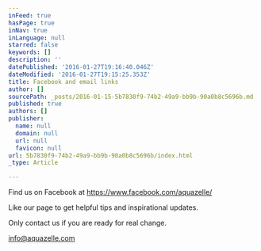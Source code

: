 ```yaml
---
inFeed: true
hasPage: true
inNav: true
inLanguage: null
starred: false
keywords: []
description: ''
datePublished: '2016-01-27T19:16:40.046Z'
dateModified: '2016-01-27T19:15:25.353Z'
title: Facebook and email links
author: []
sourcePath: _posts/2016-01-15-5b7830f9-74b2-49a9-bb9b-90a0b8c5696b.md
published: true
authors: []
publisher:
  name: null
  domain: null
  url: null
  favicon: null
url: 5b7830f9-74b2-49a9-bb9b-90a0b8c5696b/index.html
_type: Article

---
```

Find us on Facebook at https://www.facebook.com/aquazelle/

Like our page to get helpful tips and inspirational updates.

Only contact us if you are ready for real change.

info@aquazelle.com